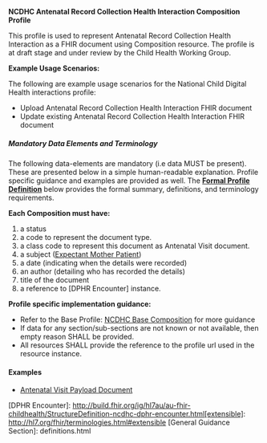 **NCDHC Antenatal Record Collection Health Interaction Composition Profile**

This profile is used to represent Antenatal Record Collection Health Interaction as a FHIR document using Composition resource. The profile is at draft stage and under review by the Child Health Working Group. 

**Example Usage Scenarios:**

The following are example usage scenarios for the National Child Digital Health interactions
profile:

-   Upload Antenatal Record Collection Health Interaction FHIR document
-   Update existing Antenatal Record Collection Health Interaction FHIR document



##### Mandatory Data Elements and Terminology


The following data-elements are mandatory (i.e data MUST be present). These are presented below in a simple human-readable explanation.  Profile specific guidance and examples are provided as well.  The [**Formal Profile Definition**](#profile) below provides the  formal summary, definitions, and  terminology requirements.  

**Each Composition must have:**

1.  a status  
1.  a code to represent the document type.
1.  a class code to represent this document as Antenatal Visit document.
1.  a subject ([Expectant Mother Patient])
1.  a date (indicating when the details were recorded)
1.	an author (detailing who has recorded the details)
1.  title of the document
1.  a reference to [DPHR Encounter] instance.

**Profile specific implementation guidance:**
* Refer to the Base Profile: [NCDHC Base Composition] for more guidance 
* If data for any section/sub-sections are not known or not available, then empty reason SHALL be provided.
* All resources SHALL provide the reference to the profile url used in the resource instance.



#### Examples

- [Antenatal Visit Payload Document](ncdhc-antenatal-visit-collection-payload-example.html)



[Composition]: http://hl7.org.au/fhir/base2018Oct/StructureDefinition-au-composition.html
[NCDHC Base Composition]: http://build.fhir.org/ig/hl7au/au-fhir-childhealth/StructureDefinition-ncdhc-composition-base.html
[Expectant Mother Patient]: http://build.fhir.org/ig/hl7au/au-fhir-childhealth/StructureDefinition-ncdhc-patient-expectant-mother.html
[DPHR Encounter]: http://build.fhir.org/ig/hl7au/au-fhir-childhealth/StructureDefinition-ncdhc-dphr-encounter.html[extensible]: http://hl7.org/fhir/terminologies.html#extensible
[General Guidance Section]: definitions.html


